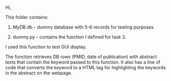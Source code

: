 Hi,

This folder contains:

1. MyDB.db - dummy database with 5-6 records for testing purposes.

3. dummy.py - contains the function I defined for task 3. 

I used this function to test GUI display.

The function retrieves DB rows (PMID, date of publication) with abstract texts that contain the keyword passed to this function. It also has a line of code that converts the keyword to a HTML tag for highlighting the keywords in the abstract on the webpage.

